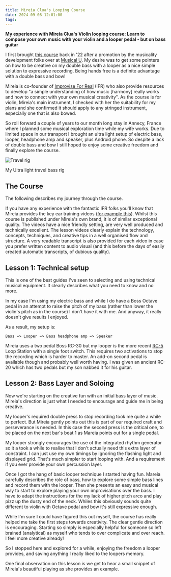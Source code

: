 ```yaml
---
title: Mireia Clua's Looping Course
date: 2024-09-08 12:01:00
tags:
---
```


**My experience with Mireia Clua's Violin looping course: Learn to compose your own music with your violin and a looper pedal - but on bass guitar**

I first brought [this course](https://mireiaclua.com/violin-looping-course/) back in '22 after a promotion by the musicality development folks over at [Musical U](https://www.musical-u.com/). My desire was to get some pointers on how to be creative on my double bass with a looper as a nice simple solution to expressive recording. Being hands free is a definite advantage with a double bass and bow!

Mireia is co-founder of [Improvise For Real](https://improviseforreal.com/) (IFR) who also provide resources to develop "a simple understanding of how music [harmony] really works and how to connect with your own musical creativity". As the course is for violin, Mireia's main instrument, I checked with her the suitability for my plans and she confirmed it should apply to any stringed instrument, especially one that is also bowed.

So roll forward a couple of years to our month long stay in Annecy, France where I planned some musical exploration time while my wife works. Due to limited space in our transport I brought an ultra light setup of electric bass, looper, headphone amp and speaker, plus Android phone. So despite a lack of double bass and bow I still hoped to enjoy some creative freedom and finally explore the course. 

![Travel rig](/images/travel-rig.jpg)
<figcaption>My Ultra light travel bass rig</figcaption>

## The Course

The following describes my journey through the course.

If you have any experience with the fantastic IFR folks you'll know that Mireia provides the key ear training videos ([for example this](https://www.youtube.com/watch?v=5lmPD6r66Wk)). Whilst this course is published under Mireia's own brand, it is of similar exceptional quality. The videos have a nice friendly setting, are very well produced and technically excellent. The lesson videos clearly explain the technology, concepts, techniques, and creative tips in a well organised flow and structure. A very readable transcript is also provided for each video in case you prefer written content to audio visual (and this before the days of easily created automatic transcripts, of dubious quality).

## Lesson 1: Technical setup

This is one of the best guides I've seen to selecting and using technical musical equipment. It clearly describes what you need to know and no more.

In my case I'm using my electric bass and while I do have a Boss Octave pedal in an attempt to raise the pitch of my bass (rather than lower the violin's pitch as in the course) I don't have it with me. And anyway, it really doesn't give results I enjoyed.

As a result, my setup is:

    Bass => Looper => Bass headphone amp => Speaker

Mireia uses a two pedal Boss RC-30 but my looper is the more recent [RC-5](https://www.boss.info/global/products/rc-5/) Loop Station with a single foot switch. This requires two activations to stop the recording which is harder to master. An add-on second pedal is available though and probably well worth having. I was given an ancient RC-20 which has two pedals but my son nabbed it for his guitar. 

## Lesson 2: Bass Layer and Soloing

Now we're starting on the creative fun with an initial bass layer of music. Mireia's direction is just what I needed to encourage and guide me in being creative.

My looper's required double press to stop recording took me quite a while to perfect. But Mireia gently points out this is part of our required craft and perseverance is needed. In this case the second press is the critical one, to be placed on the next bar's beat 1 as Mareia points out for a single pedal.

My looper strongly encourages the use of the integrated rhythm generator so it a took a while to realise that I don't actually need this extra layer of constraint. I can just use my own timings by ignoring the flashing light and displayed grid. That's much simpler to start looping with. And a requirement if you ever provide your own percussion layer. 

Once I got the hang of basic looper technique I started having fun. Mareia carefully describes the role of bass, how to explore some simple bass lines and record them with the looper. Then she presents an easy and musical way to start to explore playing your own improvisations over the bass. I have to adapt the instructions for the my lack of higher pitch arco and play pizz up the dusty end of the neck. Whiles this obviously sounds quite different to violin with Octave pedal and bow it's still expressive enough. 

While I'm sure I could have figured this out myself, the course has really helped me take the first steps towards creativity. The clear gentle direction is encouraging. Starting so simply is especially helpful for someone so left brained (analytical) as myself who tends to over complicate and over reach. I feel more creative already!

So I stopped here and explored for a while, enjoying the freedom a looper provides, and saving anything I really liked to the loopers memory.

One final observation on this lesson is we get to hear a small snippet of Mireia's beautiful playing as she provides an example.
